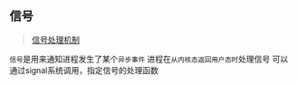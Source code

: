 ## 信号
> [信号处理机制](http://www.cnblogs.com/taobataoma/archive/2007/08/30/875743.html)

`信号`是用来通知进程发生了某个`异步事件`
进程在`从内核态返回用户态时`处理信号
可以通过signal系统调用，指定信号的处理函数
